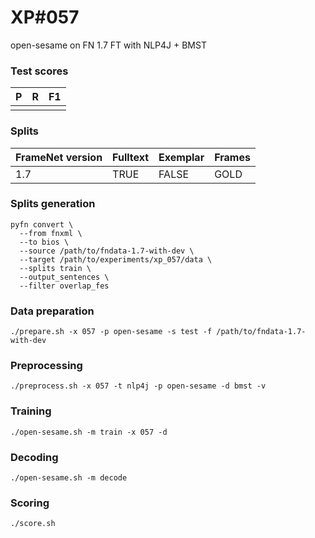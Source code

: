 # XP\#057

open-sesame on FN 1.7 FT with NLP4J + BMST

### Test scores
| P| R | F1 |
| --- | --- | --- |
|  |  | |

### Splits
| FrameNet version | Fulltext | Exemplar | Frames
| --- | --- | --- | --- |
| 1.7 | TRUE | FALSE | GOLD |

### Splits generation
```
pyfn convert \
  --from fnxml \
  --to bios \
  --source /path/to/fndata-1.7-with-dev \
  --target /path/to/experiments/xp_057/data \
  --splits train \
  --output_sentences \
  --filter overlap_fes
```

### Data preparation
```
./prepare.sh -x 057 -p open-sesame -s test -f /path/to/fndata-1.7-with-dev
```

### Preprocessing
```
./preprocess.sh -x 057 -t nlp4j -p open-sesame -d bmst -v
```

### Training
```
./open-sesame.sh -m train -x 057 -d
```

### Decoding
```
./open-sesame.sh -m decode
```

### Scoring
```
./score.sh
```
